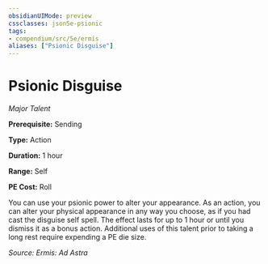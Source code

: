 ```yaml
---
obsidianUIMode: preview
cssclasses: json5e-psionic
tags:
- compendium/src/5e/ermis
aliases: ["Psionic Disguise"]
---
```

# Psionic Disguise
*Major Talent*  

**Prerequisite:** Sending

**Type:** Action

**Duration:** 1 hour

**Range:** Self

**PE Cost:** Roll

You can use your psionic power to alter your appearance. As an action, you can alter your physical appearance in any way you choose, as if you had cast the disguise self spell. The effect lasts for up to 1 hour or until you dismiss it as a bonus action. Additional uses of this talent prior to taking a long rest require expending a PE die size.

*Source: Ermis: Ad Astra*